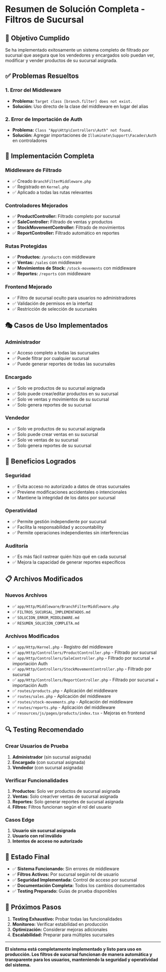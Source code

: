 # Resumen de Solución Completa - Filtros de Sucursal

## 🎯 Objetivo Cumplido

Se ha implementado exitosamente un sistema completo de filtrado por sucursal que asegura que los vendedores y encargados solo puedan ver, modificar y vender productos de su sucursal asignada.

## ✅ Problemas Resueltos

### 1. **Error del Middleware**
- **Problema:** `Target class [branch.filter] does not exist.`
- **Solución:** Uso directo de la clase del middleware en lugar del alias

### 2. **Error de Importación de Auth**
- **Problema:** `Class "App\Http\Controllers\Auth" not found.`
- **Solución:** Agregar importaciones de `Illuminate\Support\Facades\Auth` en controladores

## 🔧 Implementación Completa

### **Middleware de Filtrado**
- ✅ Creado `BranchFilterMiddleware.php`
- ✅ Registrado en `Kernel.php`
- ✅ Aplicado a todas las rutas relevantes

### **Controladores Mejorados**
- ✅ **ProductController:** Filtrado completo por sucursal
- ✅ **SaleController:** Filtrado de ventas y productos
- ✅ **StockMovementController:** Filtrado de movimientos
- ✅ **ReportController:** Filtrado automático en reportes

### **Rutas Protegidas**
- ✅ **Productos:** `/products` con middleware
- ✅ **Ventas:** `/sales` con middleware
- ✅ **Movimientos de Stock:** `/stock-movements` con middleware
- ✅ **Reportes:** `/reports` con middleware

### **Frontend Mejorado**
- ✅ Filtro de sucursal oculto para usuarios no administradores
- ✅ Validación de permisos en la interfaz
- ✅ Restricción de selección de sucursales

## 🎭 Casos de Uso Implementados

### **Administrador**
- ✅ Acceso completo a todas las sucursales
- ✅ Puede filtrar por cualquier sucursal
- ✅ Puede generar reportes de todas las sucursales

### **Encargado**
- ✅ Solo ve productos de su sucursal asignada
- ✅ Solo puede crear/editar productos en su sucursal
- ✅ Solo ve ventas y movimientos de su sucursal
- ✅ Solo genera reportes de su sucursal

### **Vendedor**
- ✅ Solo ve productos de su sucursal asignada
- ✅ Solo puede crear ventas en su sucursal
- ✅ Solo ve ventas de su sucursal
- ✅ Solo genera reportes de su sucursal

## 🚀 Beneficios Logrados

### **Seguridad**
- ✅ Evita acceso no autorizado a datos de otras sucursales
- ✅ Previene modificaciones accidentales o intencionales
- ✅ Mantiene la integridad de los datos por sucursal

### **Operatividad**
- ✅ Permite gestión independiente por sucursal
- ✅ Facilita la responsabilidad y accountability
- ✅ Permite operaciones independientes sin interferencias

### **Auditoría**
- ✅ Es más fácil rastrear quién hizo qué en cada sucursal
- ✅ Mejora la capacidad de generar reportes específicos

## 📋 Archivos Modificados

### **Nuevos Archivos**
- ✅ `app/Http/Middleware/BranchFilterMiddleware.php`
- ✅ `FILTROS_SUCURSAL_IMPLEMENTADOS.md`
- ✅ `SOLUCION_ERROR_MIDDLEWARE.md`
- ✅ `RESUMEN_SOLUCION_COMPLETA.md`

### **Archivos Modificados**
- ✅ `app/Http/Kernel.php` - Registro del middleware
- ✅ `app/Http/Controllers/ProductController.php` - Filtrado por sucursal
- ✅ `app/Http/Controllers/SaleController.php` - Filtrado por sucursal + importación Auth
- ✅ `app/Http/Controllers/StockMovementController.php` - Filtrado por sucursal
- ✅ `app/Http/Controllers/ReportController.php` - Filtrado por sucursal + importación Auth
- ✅ `routes/products.php` - Aplicación del middleware
- ✅ `routes/sales.php` - Aplicación del middleware
- ✅ `routes/stock-movements.php` - Aplicación del middleware
- ✅ `routes/reports.php` - Aplicación del middleware
- ✅ `resources/js/pages/products/index.tsx` - Mejoras en frontend

## 🔍 Testing Recomendado

### **Crear Usuarios de Prueba**
1. **Administrador** (sin sucursal asignada)
2. **Encargado** (con sucursal asignada)
3. **Vendedor** (con sucursal asignada)

### **Verificar Funcionalidades**
1. **Productos:** Solo ver productos de sucursal asignada
2. **Ventas:** Solo crear/ver ventas de sucursal asignada
3. **Reportes:** Solo generar reportes de sucursal asignada
4. **Filtros:** Filtros funcionan según el rol del usuario

### **Casos Edge**
1. **Usuario sin sucursal asignada**
2. **Usuario con rol inválido**
3. **Intentos de acceso no autorizado**

## 🎉 Estado Final

- ✅ **Sistema Funcionando:** Sin errores de middleware
- ✅ **Filtros Activos:** Por sucursal según rol de usuario
- ✅ **Seguridad Implementada:** Control de acceso por sucursal
- ✅ **Documentación Completa:** Todos los cambios documentados
- ✅ **Testing Preparado:** Guías de prueba disponibles

## 🚀 Próximos Pasos

1. **Testing Exhaustivo:** Probar todas las funcionalidades
2. **Monitoreo:** Verificar estabilidad en producción
3. **Optimización:** Considerar mejoras adicionales
4. **Escalabilidad:** Preparar para múltiples sucursales

---

**El sistema está completamente implementado y listo para uso en producción. Los filtros de sucursal funcionan de manera automática y transparente para los usuarios, manteniendo la seguridad y operatividad del sistema.** 